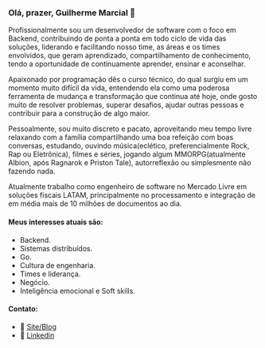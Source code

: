 ### Olá, prazer, Guilherme Marcial 🤝

Profissionalmente sou um desenvolvedor de software com o foco em Backend, contribuindo de ponta a ponta em todo ciclo de vida das soluções, liderando e facilitando nosso time, as áreas e os times envolvidos, que geram aprendizado, compartilhamento de conhecimento, tendo a oportunidade de continuamente aprender, ensinar e aconselhar.

Apaixonado por programação dês o curso técnico, do qual surgiu em um momento muito difícil da vida, entendendo ela como uma poderosa ferramenta de mudança e transformação que continua até hoje, onde gosto muito de resolver problemas, superar desafios, ajudar outras pessoas e contribuir para a construção de algo maior.

Pessoalmente, sou muito discreto e pacato, aproveitando meu tempo livre relaxando com a família compartilhando uma boa refeição com boas conversas, estudando, ouvindo música(eclético, preferencialmente Rock, Rap ou Eletrônica), filmes e séries, jogando algum MMORPG(atualmente Albion, após Ragnarok e Priston Tale), autorreflexão ou simplesmente não fazendo nada.

Atualmente trabalho como engenheiro de software no Mercado Livre em soluções fiscais LATAM, principalmente no processamento e integração de em média mais de 10 milhões de documentos ao dia. 

#### Meus interesses atuais são:
- Backend.
- Sistemas distribuídos.
- Go.
- Cultura de engenharia.
- Times e liderança.
- Negócio.
- Inteligência emocional e Soft skills.

#### Contato:
* 🐉 [Site/Blog](https://www.gmarcial.com)
* 🤝 [Linkedin](https://www.linkedin.com/in/guilherme-felipe-ferreira-marcial-0048a9125)
